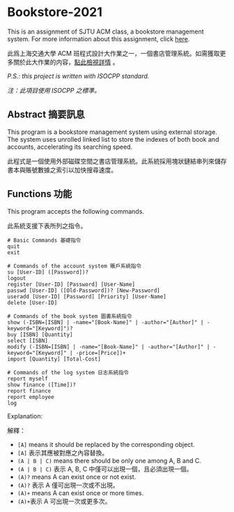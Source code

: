 
# Bookstore-2021
This is an assignment of SJTU ACM class, a bookstore management system. For more information about this assignment, click [here](https://github.com/ACM-Programming-2021/Bookstore-2021).

此爲上海交通大學 ACM 班程式設計大作業之一，一個書店管理系統。如需獲取更多關於此大作業的内容，[點此檢視詳情](https://github.com/ACM-Programming-2021/Bookstore-2021) 。

*P.S.: this project is written with ISOCPP standard.*

*注：此項目使用 ISOCPP 之標準。*



## Abstract 摘要訊息
This program is a bookstore management system using external storage. The system uses unrolled linked list to store the indexes of both book and accounts, accelerating its searching speed.

此程式是一個使用外部磁碟空間之書店管理系統。此系統採用塊狀鏈結串列來儲存書本與賬號數據之索引以加快搜尋速度。



## Functions 功能
This program accepts the following commands.

此系統支援下表所列之指令。

```
# Basic Commands 基礎指令
quit
exit
               
# Commands of the account system 賬戶系統指令
su [User-ID] ([Password])?
logout
register [User-ID] [Password] [User-Name]
passwd [User-ID] ([Old-Password])? [New-Password]
useradd [User-ID] [Password] [Priority] [User-Name]
delete [User-ID]

# Commands of the book system 圖書系統指令
show (-ISBN=[ISBN] | -name="[Book-Name]" | -author="[Author]" | -keyword="[Keyword]")?
buy [ISBN] [Quantity]
select [ISBN]
modify (-ISBN=[ISBN] | -name="[Book-Name]" | -author="[Author]" | -keyword="[Keyword]" | -price=[Price])+
import [Quantity] [Total-Cost]

# Commands of the log system 日志系統指令
report myself
show finance ([Time])?
report finance
report employee
log
```
Explanation:

解釋：

* `[A]` means it should be replaced by the corresponding object.
* `[A]` 表示其應被對應之內容替換。
* `(A | B | C)` means there should be only one among A, B and C.
* `(A | B | C)` 表示 A, B, C 中僅可以出現一個，且必須出現一個。
* `(A)?` means A can exist once or not exist.
* `(A)?` 表示 A 僅可出現一次或不出現。
* `(A)+` means A can exist once or more times.
* `(A)+`表示 A 可出現一次或更多次。
